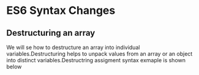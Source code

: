
# ES6 Syntax Changes

## Destructuring an array

We will se how to destructure an array into individual variables.Destructuring helps to unpack values from an array or an object into distinct variables.Destructring assigment syntax exmaple is shown below

